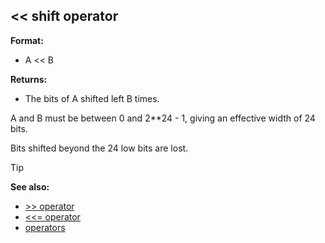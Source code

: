 ## \<\< shift operator

**Format:**
+   A \<\< B
<!-- -->
**Returns:**
+   The bits of A shifted left B times.


A and B must be between 0 and 2\*\*24 - 1, giving an effective
width of 24 bits. 

Bits shifted beyond the 24 low bits are lost.

> [!TIP] 
> **See also:**
> +   [\>\> operator](/ref/operator/%3e%3e.md) 
> +   [\<\<= operator](/ref/operator/%3c%3c=.md) 
> +   [operators](/ref/operator.md) <!-- -->